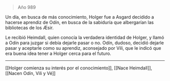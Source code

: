 > Año 989

Un día, en busca de más conocimiento, Holger fue a Asgard decidido a hacerse aprendiz de Odín, en busca de la sabiduría que albergarían las bibliotecas de los Æsir.

Le recibió Heimdall, quien conocía la verdadera identidad de Holger, y llamó a Odín para juzgar si debía dejarle pasar o no. Odín, dudoso, decidió dejarle pasar y aceptarle como su aprendiz, aconsejado por Vili, que le indicó que era buena idea tener a Holger cerca para el futuro.

---

[[Holger comienza su interés por el conocimiento]], [[Nace Heimdall]], [[Nacen Odín, Vili y Vé]]